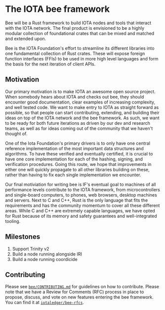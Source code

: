 # The IOTA bee framework

Bee will be a Rust framework to build IOTA nodes and tools that interact with
the IOTA network. The final product is envisioned to be a highly modular
collection of foundational crates that can be mixed and matched and extended
upon.

Bee is the IOTA Foundation's effort to streamline its different libraries into
one fundamental collection of Rust crates. These will expose foreign function
interfaces (FFIs) to be used in more high level languages and form the basis
for the next iteration of client APIs.

## Motivation

Our primary motivation is to make IOTA an awesome open source project. When
somebody hears about IOTA and checks out bee, they should encounter good
documentation, clear examples of increasing complexity, and well tested code.
We want to make entry to IOTA as straight forward as possible, so that people
can start contributing, extending, and building their ideas on top of the IOTA
network and the bee framework. As such, we want to be ready for both future
iterations as driven by our dev and research teams, as well as for ideas coming
out of the community that we haven't thought of.

One of the Iota Foundation's primary drivers is to only have one central
reference implementation of the most important data structures and algorithms.
To have these verified and eventually certified, it is crucial to have one core
implementation for each of the hashing, signing, and verification procedures.
Going this route, we hope that improvements in either one will quickly propagate
to all other libraries building on these, rather than having to fix each single
implementation we encounter.

Our final motiviation for writing bee is IF's eventual goal to machines of all
performance levels contribute to the IOTA framework, from microcontrollers and
single-board computers, to phones, web browsers, desktop machines and servers.
Next to C and C++, Rust is the only language that fits the requirements and has
the community momentum to cover all these different areas. While C and C++ are
extremely capable languages, we have opted for Rust because of its memory and
safety guarantees and well-integrated tooling.

## Milestones

1. Support Trinity v2
2. Build a node running alongside IRI
3. Build a node running coordicide

## Contributing

Please see
[`bee/CONTRIBUTING.md`](https://github.com/iotaledger/bee/blob/master/CONTRIBUTING.md)
for guidelines on how to contribute. Please note that we have a Review for Comments (RFC)
process in place to propose, discuss, and vote on new features entering the bee framework. You
can find it at [`iotaledger/bee-rfcs`](https://github.com/iotaledger/bee-rfcs/).
